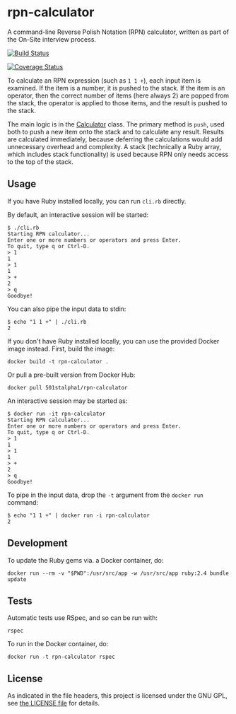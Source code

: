 # rpn-calculator
A command-line Reverse Polish Notation (RPN) calculator, written as part of the On-Site interview process.

[![Build Status](https://travis-ci.org/501st-alpha1/rpn-calculator.svg?branch=master)](https://travis-ci.org/501st-alpha1/rpn-calculator)

[![Coverage Status](https://coveralls.io/repos/github/501st-alpha1/rpn-calculator/badge.svg?branch=master)](https://coveralls.io/github/501st-alpha1/rpn-calculator?branch=master)

To calculate an RPN expression (such as `1 1 +`), each input item is examined.  If the item is a number, it is pushed to the stack.  If the item is an operator, then the correct number of items (here always 2) are popped from the stack, the operator is applied to those items, and the result is pushed to the stack.

The main logic is in the [Calculator](./calculator.rb) class.  The primary method is `push`, used both to push a new item onto the stack and to calculate any result.  Results are calculated immediately, because deferring the calculations would add unnecessary overhead and complexity.  A stack (technically a Ruby array, which includes stack functionality) is used because RPN only needs access to the top of the stack.

## Usage

If you have Ruby installed locally, you can run `cli.rb` directly.

By default, an interactive session will be started:

```
$ ./cli.rb
Starting RPN calculator...
Enter one or more numbers or operators and press Enter.
To quit, type q or Ctrl-D.
> 1
1
> 1
1
> +
2
> q
Goodbye!
```

You can also pipe the input data to stdin:

```
$ echo "1 1 +" | ./cli.rb
2
```

If you don't have Ruby installed locally, you can use the provided Docker image instead.  First, build the image:

```
docker build -t rpn-calculator .
```

Or pull a pre-built version from Docker Hub:

```
docker pull 501stalpha1/rpn-calculator
```

An interactive session may be started as:

```
$ docker run -it rpn-calculator
Starting RPN calculator...
Enter one or more numbers or operators and press Enter.
To quit, type q or Ctrl-D.
> 1
1
> 1
1
> +
2
> q
Goodbye!
```

To pipe in the input data, drop the `-t` argument from the `docker run` command:

```
$ echo "1 1 +" | docker run -i rpn-calculator
2
```

## Development

To update the Ruby gems via. a Docker container, do:

```
docker run --rm -v "$PWD":/usr/src/app -w /usr/src/app ruby:2.4 bundle update
```

## Tests

Automatic tests use RSpec, and so can be run with:

```
rspec
```

To run in the Docker container, do:

```
docker run -t rpn-calculator rspec
```

## License

As indicated in the file headers, this project is licensed under the GNU GPL, see [the LICENSE file](./LICENSE) for details.

